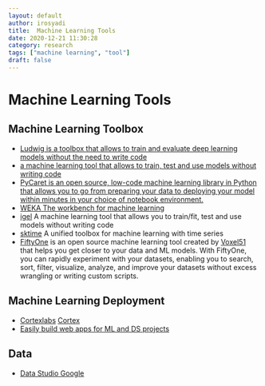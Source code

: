 ```yaml
---
layout: default
author: irosyadi
title:  Machine Learning Tools
date: 2020-12-21 11:30:28
category: research
tags: ["machine learning", "tool"]
draft: false
---
```


# Machine Learning Tools

## Machine Learning Toolbox
- [Ludwig is a toolbox that allows to train and evaluate deep learning models without the need to write code](https://github.com/uber/ludwig)
- [a machine learning tool that allows to train, test and use models without writing code](https://github.com/nidhaloff/igel)
- [PyCaret is an open source, low-code machine learning library in Python that allows you to go from preparing your data to deploying your model within minutes in your choice of notebook environment.](https://pycaret.org/)
- [WEKA The workbench for machine learning](https://www.cs.waikato.ac.nz/ml/weka/)
- [igel](https://github.com/nidhaloff/igel) A machine learning tool that allows you to train/fit, test and use models without writing code
- [sktime](https://github.com/alan-turing-institute/sktime) A unified toolbox for machine learning with time series 
- [FiftyOne](https://www.voxel51.com/docs/fiftyone) is an open source machine learning tool created by [Voxel51](https://voxel51.com) that helps you get closer to your data and ML models. With FiftyOne, you can rapidly experiment with your datasets, enabling you to search, sort, filter, visualize, analyze, and improve your datasets without excess wrangling or writing custom scripts.

## Machine Learning Deployment
- [Cortexlabs](https://github.com/cortexlabs/cortex/tree/master/examples) [Cortex](https://www.cortex.dev/)
- [Easily build web apps for ML and DS projects](https://www.streamlit.io/)


## Data
- [Data Studio Google](https://datastudio.google.com/navigation/reporting)
